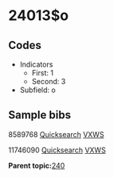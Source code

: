 # 24013$o

## Codes

-   Indicators
    -   First: 1
    -   Second: 3
-   Subfield: o

## Sample bibs

8589768 [Quicksearch](https://search.library.yale.edu/catalog/8589768) [VXWS](http://prodorbis.library.yale.edu:7014/vxws/GetHoldingsService?bibId=8589768)

11746090 [Quicksearch](https://search.library.yale.edu/catalog/11746090) [VXWS](http://prodorbis.library.yale.edu:7014/vxws/GetHoldingsService?bibId=11746090)

**Parent topic:**[240](../../tags/240/240.md)

